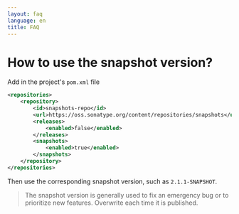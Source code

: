 ```yaml
---
layout: faq
language: en
title: FAQ
---
```


# How to use the snapshot version?

Add in the project's `pom.xml` file

```xml
<repositories>
    <repository>
        <id>snapshots-repo</id>
        <url>https://oss.sonatype.org/content/repositories/snapshots</url>
        <releases>
            <enabled>false</enabled>
        </releases>
        <snapshots>
            <enabled>true</enabled>
        </snapshots>
    </repository>
</repositories>
```

Then use the corresponding snapshot version, such as `2.1.1-SNAPSHOT`.

> The snapshot version is generally used to fix an emergency bug or to prioritize new features.
> Overwrite each time it is published.
